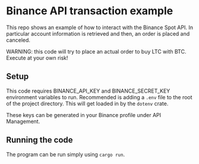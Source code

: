 # Binance API transaction example

This repo shows an example of how to interact with the Binance Spot API. In particular account information is retrieved and then, an order is placed and canceled.

WARNING: this code will try to place an actual order to buy LTC with BTC. Execute at your own risk!

## Setup

This code requires BINANCE_API_KEY and BINANCE_SECRET_KEY environment variables to run. Recommended is adding a `.env` file to the root of the project directory. This will get loaded in by the `dotenv` crate.

These keys can be generated in your Binance profile under API Management.

## Running the code

The program can be run simply using `cargo run`.
